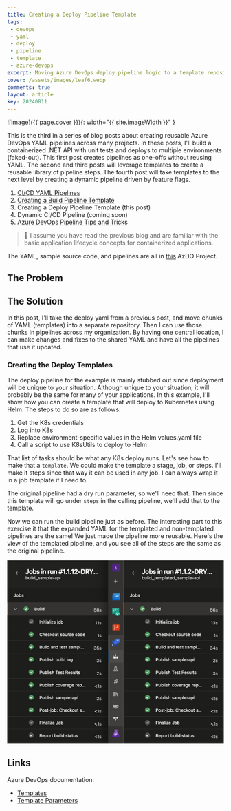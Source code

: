 ```yaml
---
title: Creating a Deploy Pipeline Template
tags:
 - devops
 - yaml
 - deploy
 - pipeline
 - template
 - azure-devops
excerpt: Moving Azure DevOps deploy pipeline logic to a template repository
cover: /assets/images/leaf6.webp
comments: true
layout: article
key: 20240811
---
```


![image]({{ page.cover }}){: width="{{ site.imageWidth }}" }

This is the third in a series of blog posts about creating reusable Azure DevOps YAML pipelines across many projects. In these posts, I'll build a containerized .NET API with unit tests and deploys to multiple environments (faked-out). This first post creates pipelines as one-offs without reusing YAML. The second and third posts will leverage templates to create a reusable library of pipeline steps. The fourth post will take templates to the next level by creating a dynamic pipeline driven by feature flags.

1. [CI/CD YAML Pipelines](/2024/08/10/typical-pipeline.html)
1. [Creating a Build Pipeline Template](/2024/08/11/build-template-repository.html)
1. Creating a Deploy Pipeline Template (this post)
1. Dynamic CI/CD Pipeline (coming soon)
1. [Azure DevOps Pipeline Tips and Tricks](/2024/08/22/azdo-tat.html)

> 💁 I assume you have read the previous blog and are familiar with the basic application lifecycle concepts for containerized applications.

The YAML, sample source code, and pipelines are all in [this](https://dev.azure.com/MrSeekatar/SeekatarBlog/_git/TypicalPipeline) AzDO Project.

## The Problem


## The Solution

In this post, I'll take the deploy yaml from a previous post, and move chunks of YAML (templates) into a separate repository. Then I can use those chunks in pipelines across my organization. By having one central location, I can make changes and fixes to the shared YAML and have all the pipelines that use it updated.

### Creating the Deploy Templates

The deploy pipeline for the example is mainly stubbed out since deployment will be unique to your situation. Although unique to your situation, it will probably be the same for many of your applications. In this example, I'll show how you can create a template that will deploy to Kubernetes using Helm. The steps to do so are as follows:

1. Get the K8s credentials
1. Log into K8s
1. Replace environment-specific values in the Helm values.yaml file
1. Call a script to use K8sUtils to deploy to Helm

That list of tasks should be what any K8s deploy runs. Let's see how to make that a `template`. We could make the template a stage, job, or steps. I'll make it steps since that way it can be used in any job. I can always wrap it in a job template if I need to.

The original pipeline had a dry run parameter, so we'll need that. Then since this template will go under `steps` in the calling pipeline, we'll add that to the template.


Now we can run the build pipeline just as before. The interesting part to this exercise it that the expanded YAML for the templated and non-templated pipelines are the same! We just made the pipeline more reusable. Here's the view of the templated pipeline, and you see all of the steps are the same as the original pipeline.

![Comparing two build steps](/assets/images/devOpsBlogs/compare-builds.png)

## Links

Azure DevOps documentation:

- [Templates](https://learn.microsoft.com/en-us/azure/devops/pipelines/process/templates?view=azure-devops&pivots=templates-includes)
- [Template Parameters](https://learn.microsoft.com/en-us/azure/devops/pipelines/process/template-parameters?view=azure-devops)

